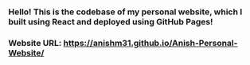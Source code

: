 ### Hello! This is the codebase of my personal website, which I built using React and deployed using GitHub Pages!
### Website URL: https://anishm31.github.io/Anish-Personal-Website/
